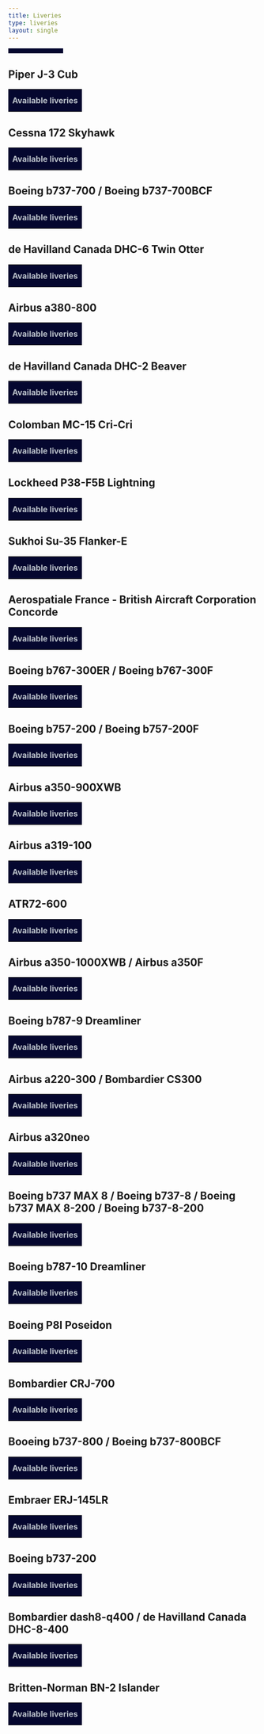 ```yaml
---
title: Liveries
type: liveries
layout: single
---
```


<style>
    table: {
        font-family: Arial, Helvetica, sans-serif;
        border-collapse: collapse;
        width: 100%;
    }

    td {
        border: 1px solid #ddd;
        padding: 8px;
        }

    tr:nth-child(even){background-color: #f2f2f2;}

    tr:hover {background-color: #ddd;}

    th {
        padding-top: 12px;
        padding-bottom: 12px;
        text-align: left;
        color: #bcc3cb;
        background-color: #05072f;
        }

        #counter{
            text-align: center;
            background-color: #05072f;
            color: #bcc3cb;
            width: 20%;
            padding: 5px;
            float: center;
        }
</style>

<script>
    function sortTable(table) {
  var rows, switching, i, x, y, shouldSwitch;
  switching = true;
  /*Make a loop that will continue until
  no switching has been done:*/
  while (switching) {
    //start by saying: no switching is done:
    switching = false;
    rows = table.rows;
    /*Loop through all table rows (except the
    first, which contains table headers):*/
    for (i = 1; i < (rows.length - 1); i++) {
      //start by saying there should be no switching:
      shouldSwitch = false;
      /*Get the two elements you want to compare,
      one from current row and one from the next:*/
      x = rows[i].getElementsByTagName("TD")[0];
      y = rows[i + 1].getElementsByTagName("TD")[0];
      //check if the two rows should switch place:
      if (x.innerHTML.toLowerCase() > y.innerHTML.toLowerCase()) {
        //if so, mark as a switch and break the loop:
        shouldSwitch = true;
        break;
      }
    }
    if (shouldSwitch) {
      /*If a switch has been marked, make the switch
      and mark that a switch has been done:*/
      rows[i].parentNode.insertBefore(rows[i + 1], rows[i]);
      switching = true;
    }
  }
}

    async function load(){
        await fetch("https://raw.githubusercontent.com/kolos26/GEOFS-LiverySelector/main/livery.json").then(res => res.json()).then(data => liveryobj = data);
        Array.prototype.slice.call(document.getElementsByTagName("table")).forEach(
            function(e){
                grabLiveries(e.id, e);
                sortTable(e);
            }
        );
        document.getElementById("counter").innerHTML = Array.prototype.slice.call(document.getElementsByTagName("td")).length;
    }

    function grabLiveries(id, element){
        liveryobj.aircrafts[id].liveries.forEach(function(e){
            row = document.createElement("tr");
            liveryname = document.createElement("td");
            liveryname.innerHTML = e.name
            row.appendChild(liveryname)
            element.appendChild(row);
        })
    }

    load();
</script>

<div id="counter"></div>

## Piper J-3 Cub
<table id="1">
<th>Available liveries</th>
</table>

## Cessna 172 Skyhawk
<table id="2">
<th>Available liveries</th>
</table>

## Boeing b737-700 / Boeing b737-700BCF
<table id="4">
<th>Available liveries</th>
</table>

## de Havilland Canada DHC-6 Twin Otter
<table id="6">
<th>Available liveries</th>
</table>

## Airbus a380-800
<table id="10">
<th>Available liveries</th>
</table>

## de Havilland Canada DHC-2 Beaver
<table id="13">
<th>Available liveries</th>
</table>

## Colomban MC-15 Cri-Cri
<table id="14">
<th>Available liveries</th>
</table>

## Lockheed P38-F5B Lightning
<table id="15">
<th>Available liveries</th>
</table>

## Sukhoi Su-35 Flanker-E
<table id="18">
<th>Available liveries</th>
</table>

## Aerospatiale France - British Aircraft Corporation Concorde
<table id="20">
<th>Available liveries</th>
</table>

## Boeing b767-300ER / Boeing b767-300F
<table id="237">
<th>Available liveries</th>
</table>

## Boeing b757-200 / Boeing b757-200F
<table id="238">
<th>Available liveries</th>
</table>

## Airbus a350-900XWB
<table id="239">
<th>Available liveries</th>
</table>

## Airbus a319-100
<table id="2879">
<th>Available liveries</th>
</table>

## ATR72-600
<table id="2418">
<th>Available liveries</th>
</table>

## Airbus a350-1000XWB / Airbus a350F
<table id="2973">
<th>Available liveries</th>
</table>

## Boeing b787-9 Dreamliner
<table id="3575">
<th>Available liveries</th>
</table>

## Airbus a220-300 / Bombardier CS300
<table id="2899">
<th>Available liveries</th>
</table>

## Airbus a320neo
<table id="2871">
<th>Available liveries</th>
</table>

## Boeing b737 MAX 8 / Boeing b737-8 / Boeing b737 MAX 8-200 / Boeing b737-8-200
<table id="2769">
<th>Available liveries</th>
</table>

## Boeing b787-10 Dreamliner
<table id="3180">
<th>Available liveries</th>
</table>

## Boeing P8I Poseidon
<table id="3292">
<th>Available liveries</th>
</table>

## Bombardier CRJ-700
<table id="3307">
<th>Available liveries</th>
</table>

## Booeing b737-800 / Boeing b737-800BCF
<table id="3054">
<th>Available liveries</th>
</table>

## Embraer ERJ-145LR
<table id="4017">
<th>Available liveries</th>
</table>

## Boeing b737-200
<table id="4140">
<th>Available liveries</th>
</table>

## Bombardier dash8-q400 / de Havilland Canada DHC-8-400
<table id="247">
<th>Available liveries</th>
</table>

## Britten-Norman BN-2 Islander
<table id="4398">
<th>Available liveries</th>
</table>